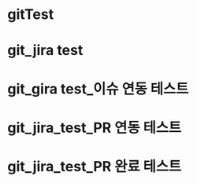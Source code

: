# gitTest
# git_jira test
# git_gira test_이슈 연동 테스트
# git_jira_test_PR 연동 테스트
# git_jira_test_PR 완료 테스트
